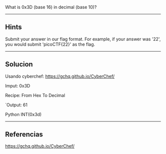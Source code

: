 What is 0x3D (base 16) in decimal (base 10)?

------------------------------------------
## Hints
Submit your answer in our flag format. For example, if your answer was '22', you would submit 'picoCTF{22}' as the flag.
_____________________________________________

## Solucion 
Usando cyberchef: https://gchq.github.io/CyberChef/

Imput: 0x3D

Recipe:
	From Hex
	 To Decimal
	 
`Output: 61

Python
INT(0x3d)
___________________________________________________________________________
## Referencias
https://gchq.github.io/CyberChef/